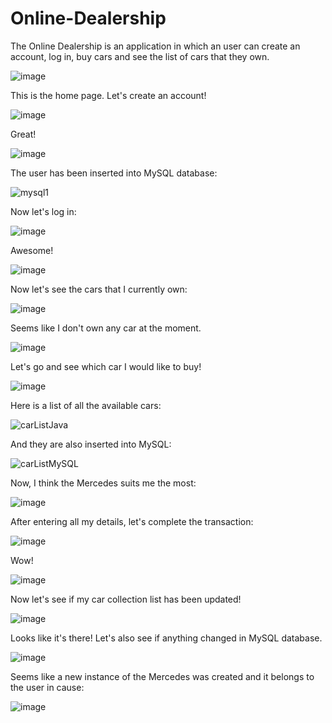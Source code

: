 # Online-Dealership
The Online Dealership is an application in which an user can create an account, log in, buy cars and see the list of cars that they own.



![image](https://github.com/DenisVoinescu/Online-Dealership/assets/126812746/2555523e-51b7-4884-a683-cfcabec9473d)



This is the home page. Let's create an account!



![image](https://github.com/DenisVoinescu/Online-Dealership/assets/126812746/2c57c18e-8899-41c4-8d8b-b2a7b1ef0c60)



Great!



![image](https://github.com/DenisVoinescu/Online-Dealership/assets/126812746/b0029933-aaf3-4f6a-af9e-f34bdb43de69)



The user has been inserted into MySQL database: 



![mysql1](https://github.com/DenisVoinescu/Online-Dealership/assets/126812746/50a33ec1-47dd-438c-b643-58a811a2842a)



Now let's log in: 



![image](https://github.com/DenisVoinescu/Online-Dealership/assets/126812746/7f25102f-ceba-4345-ab10-16af41cd33d1)



Awesome!



![image](https://github.com/DenisVoinescu/Online-Dealership/assets/126812746/56877745-f48d-4330-8906-ce3b01a7959b)



Now let's see the cars that I currently own: 



![image](https://github.com/DenisVoinescu/Online-Dealership/assets/126812746/162e4853-9805-49af-9a4a-9b186eef4fef)



Seems like I don't own any car at the moment.



![image](https://github.com/DenisVoinescu/Online-Dealership/assets/126812746/8a89a67d-a0f1-4b22-a07d-3b7f5226fa75)



Let's go and see which car I would like to buy!



![image](https://github.com/DenisVoinescu/Online-Dealership/assets/126812746/e3d0e879-a3a2-453a-9798-ddd2cc74401c)



Here is a list of all the available cars: 



![carListJava](https://github.com/DenisVoinescu/Online-Dealership/assets/126812746/20fd5804-2521-4791-aa73-3b82e52eac6f)



And they are also inserted into MySQL: 



![carListMySQL](https://github.com/DenisVoinescu/Online-Dealership/assets/126812746/7160f28e-0043-44c4-9028-f0bbc35eda04)



Now, I think the Mercedes suits me the most: 



![image](https://github.com/DenisVoinescu/Online-Dealership/assets/126812746/fe105dcd-8abe-40ac-a363-c3ad6bf9cd67)



After entering all my details, let's complete the transaction: 



![image](https://github.com/DenisVoinescu/Online-Dealership/assets/126812746/a033ae34-133d-4efa-a44d-a716628ad590)



Wow!



![image](https://github.com/DenisVoinescu/Online-Dealership/assets/126812746/e33c7578-8166-4acd-b24f-1fa9efb559de)



Now let's see if my car collection list has been updated! 



![image](https://github.com/DenisVoinescu/Online-Dealership/assets/126812746/2c520704-021a-42c2-b702-8dc2362fef3b)



Looks like it's there! Let's also see if anything changed in MySQL database.




![image](https://github.com/DenisVoinescu/Online-Dealership/assets/126812746/69e0811b-26b2-455c-81ba-07bdd0441175)




Seems like a new instance of the Mercedes was created and it belongs to the user in cause: 




![image](https://github.com/DenisVoinescu/Online-Dealership/assets/126812746/20435e37-cef5-4aa7-b6d1-2afe3077e91d)















